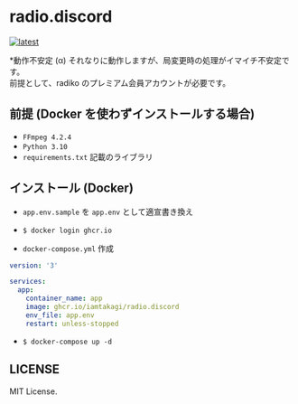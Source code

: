 # radio.discord
[![latest](https://github.com/iamtakagi/radio.discord/actions/workflows/latest.yml/badge.svg)](https://github.com/iamtakagi/radio.discord/actions/workflows/latest.yml)

*動作不安定 (α) それなりに動作しますが、局変更時の処理がイマイチ不安定です。\
前提として、radiko のプレミアム会員アカウントが必要です。

## 前提 (Docker を使わずインストールする場合)
- `FFmpeg 4.2.4`
- `Python 3.10`
- `requirements.txt` 記載のライブラリ

## インストール (Docker)
- `app.env.sample` を `app.env` として適宣書き換え

- `$ docker login ghcr.io`

- `docker-compose.yml` 作成
```yml
version: '3'

services:
  app:
    container_name: app
    image: ghcr.io/iamtakagi/radio.discord
    env_file: app.env
    restart: unless-stopped
```

- `$ docker-compose up -d` 

## LICENSE
MIT License.